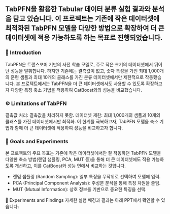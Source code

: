 ## TabPFN을 활용한 Tabular 데이터 분류 실험 결과와 분석을 담고 있습니다. 이 프로젝트는 기존에 작은 데이터셋에 최적화된 TabPFN 모델을 다양한 방법으로 확장하여 더 큰 데이터셋에 적용 가능하도록 하는 목표로 진행되었습니다.

### 📌 Introduction
TabPFN은 트랜스포머 기반의 사전 학습 모델로, 주로 작은 크기의 데이터셋에서 뛰어난 성능을 발휘합니다. 하지만 기존에는 결측값이 없고, 숫자 특성을 가진 최대 1,000개의 훈련 샘플과 최대 10개의 클래스를 가진 분류 데이터셋에서만 제한적으로 작동했습니다. 본 프로젝트에서는 TabPFN을 더 큰 데이터셋에서도 사용할 수 있도록 확장하고자 다양한 특징 축소 기법을 적용하여 CatBoost와의 성능을 비교했습니다.

### ⚙️ Limitations of TabPFN
결측값 처리: 결측값을 처리하지 못함.
데이터셋 제한: 최대 1,000개의 샘플과 10개의 클래스를 가진 데이터셋에서만 최적화.
이 한계를 극복하고자, TabPFN 모델을 축소 기법과 함께 더 큰 데이터셋에 적용하여 성능을 비교하고자 합니다.

### 🎯 Goals and Experiments
본 프로젝트의 주요 목표는 기존에 작은 데이터셋에서만 잘 작동하던 TabPFN 모델을 다양한 축소 방법(랜덤 샘플링, PCA, MUT 등)을 통해 더 큰 데이터셋에도 적용 가능하도록 개선하고, 이를 CatBoost와 성능 면에서 비교하는 것입니다.

- 랜덤 샘플링 (Random Sampling): 일부 특징을 무작위로 선택하여 모델에 입력.
- PCA (Principal Component Analysis): 주성분 분석을 통해 특징 차원을 줄임.
- MUT (Mutual Information): 상호 정보를 기반으로 중요한 특징을 선택.

🔬 Experiments and Findings
자세한 실험 배경과 결과는 아래 PPT에서 확인할 수 있습니다:


